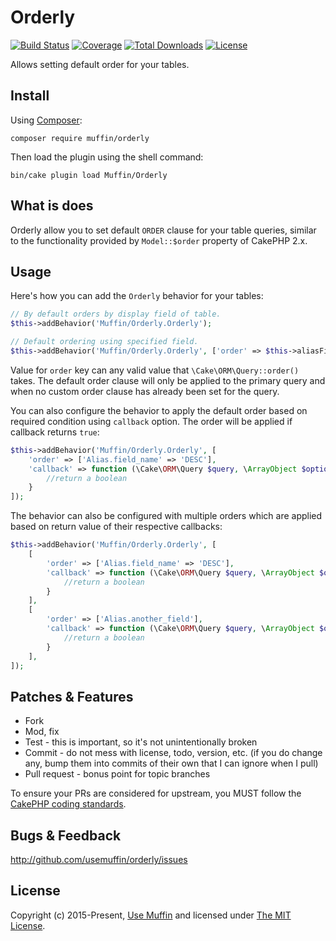 # Orderly

[![Build Status](https://img.shields.io/travis/UseMuffin/Orderly/master.svg?style=flat-square)](https://travis-ci.org/UseMuffin/Orderly)
[![Coverage](https://img.shields.io/codecov/c/github/UseMuffin/Orderly.svg?style=flat-square)](https://codecov.io/github/UseMuffin/Orderly)
[![Total Downloads](https://img.shields.io/packagist/dt/muffin/orderly.svg?style=flat-square)](https://packagist.org/packages/muffin/orderly)
[![License](https://img.shields.io/badge/license-MIT-blue.svg?style=flat-square)](LICENSE)

Allows setting default order for your tables.

## Install

Using [Composer][composer]:

```
composer require muffin/orderly
```

Then load the plugin using the shell command:

```
bin/cake plugin load Muffin/Orderly
```

## What is does

Orderly allow you to set default `ORDER` clause for your table queries, similar
to the functionality provided by `Model::$order` property of CakePHP 2.x.

## Usage

Here's how you can add the `Orderly` behavior for your tables:

```php
// By default orders by display field of table.
$this->addBehavior('Muffin/Orderly.Orderly');

// Default ordering using specified field.
$this->addBehavior('Muffin/Orderly.Orderly', ['order' => $this->aliasField('field_name')]);
```

Value for `order` key can any valid value that `\Cake\ORM\Query::order()` takes.
The default order clause will only be applied to the primary query and when no
custom order clause has already been set for the query.

You can also configure the behavior to apply the default order based on required
condition using `callback` option. The order will be applied if callback returns `true`:

```php
$this->addBehavior('Muffin/Orderly.Orderly', [
    'order' => ['Alias.field_name' => 'DESC'],
    'callback' => function (\Cake\ORM\Query $query, \ArrayObject $options, bool $primary) {
        //return a boolean
    }
]);
```

The behavior can also be configured with multiple orders which are applied based
on return value of their respective callbacks:

```php
$this->addBehavior('Muffin/Orderly.Orderly', [
    [
        'order' => ['Alias.field_name' => 'DESC'],
        'callback' => function (\Cake\ORM\Query $query, \ArrayObject $options, bool $primary) {
            //return a boolean
        }
    ],
    [
        'order' => ['Alias.another_field'],
        'callback' => function (\Cake\ORM\Query $query, \ArrayObject $options, bool $primary) {
            //return a boolean
        }
    ],
]);
```

## Patches & Features

* Fork
* Mod, fix
* Test - this is important, so it's not unintentionally broken
* Commit - do not mess with license, todo, version, etc. (if you do change any, bump them into commits of
their own that I can ignore when I pull)
* Pull request - bonus point for topic branches

To ensure your PRs are considered for upstream, you MUST follow the [CakePHP coding standards][standards].

## Bugs & Feedback

http://github.com/usemuffin/orderly/issues

## License

Copyright (c) 2015-Present, [Use Muffin][muffin] and licensed under [The MIT License][mit].

[cakephp]:http://cakephp.org
[composer]:http://getcomposer.org
[mit]:http://www.opensource.org/licenses/mit-license.php
[muffin]:http://usemuffin.com
[standards]:http://book.cakephp.org/3.0/en/contributing/cakephp-coding-conventions.html
